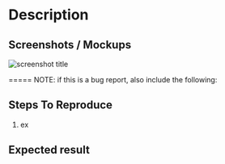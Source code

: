 # Description

## Screenshots / Mockups

![screenshot title](https://via.placeholder.com/150)

===== NOTE: if this is a bug report, also include the following:

## Steps To Reproduce

1. ex

## Expected result
